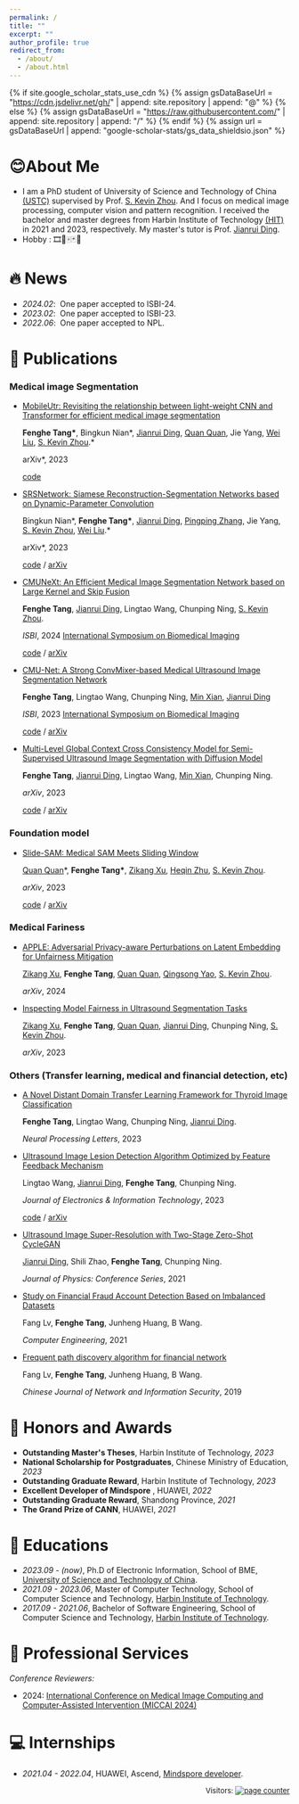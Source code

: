```yaml
---
permalink: /
title: ""
excerpt: ""
author_profile: true
redirect_from: 
  - /about/
  - /about.html
---
```


{% if site.google_scholar_stats_use_cdn %}
{% assign gsDataBaseUrl = "https://cdn.jsdelivr.net/gh/" | append: site.repository | append: "@" %}
{% else %}
{% assign gsDataBaseUrl = "https://raw.githubusercontent.com/" | append: site.repository | append: "/" %}
{% endif %}
{% assign url = gsDataBaseUrl | append: "google-scholar-stats/gs_data_shieldsio.json" %}

<span class='anchor' id='about-me'></span>

# 😊About Me

- I am a PhD student of University of Science and Technology of China [(USTC)](https://en.ustc.edu.cn/) supervised by Prof. [S. Kevin Zhou](https://www.linkedin.com/in/s-kevin-zhou-231a094b). And I focus on medical image processing, computer vision and pattern recognition. I received the bachelor and master degrees from Harbin Institute of Technology [(HIT)](http://www.hit.edu.cn/) in 2021 and 2023, respectively. My master's tutor is Prof. [Jianrui Ding](https://scholar.google.com/citations?user=4TsvOR8AAAAJ&hl=zh-CN). 
- Hobby : 🎞️🏀🀄🃏🍔

# 🔥 News

- *2024.02*: &nbsp;One paper accepted to ISBI-24.
- *2023.02*: &nbsp;One paper accepted to ISBI-23.
- *2022.06*: &nbsp;One paper accepted to NPL.

# 📝 Publications 

### Medical image Segmentation

- [MobileUtr: Revisiting the relationship between light-weight CNN and Transformer for efficient medical image segmentation](https://arxiv.org/abs/2312.01740)

  **Fenghe Tang\***, Bingkun Nian*, [‪Jianrui Ding‬‬](https://scholar.google.com/citations?user=4TsvOR8AAAAJ&hl=en), [Quan Quan](https://scholar.google.com/citations?user=mlTXS0YAAAAJ&hl=en), Jie Yang, [‪Wei Liu](https://scholar.google.com/citations?user=Vbb5EGIAAAAJ&hl=en), [‪S. Kevin Zhou‬‬](https://scholar.google.com/citations?user=8eNm2GMAAAAJ&hl=en).*

  arXiv*, 2023

  [code](https://github.com/FengheTan9/CMUNeXt)

- [SRSNetwork: Siamese Reconstruction-Segmentation Networks based on Dynamic-Parameter Convolution](https://arxiv.org/abs/2312.01741)
  
  Bingkun Nian*, **Fenghe Tang\***, [‪Jianrui Ding‬‬](https://scholar.google.com/citations?user=4TsvOR8AAAAJ&hl=en), [‪Pingping Zhang‬](https://scholar.google.com/citations?user=MfbIbuEAAAAJ&hl=en), Jie Yang, [‪S. Kevin Zhou‬‬](https://scholar.google.com/citations?user=8eNm2GMAAAAJ&hl=en), [‪Wei Liu](https://scholar.google.com/citations?user=Vbb5EGIAAAAJ&hl=en).*
  
  arXiv*, 2023
  
  [code](https://github.com/FengheTan9/CMUNeXt) / [arXiv](https://arxiv.org/pdf/2308.01239.pdf)
  
- [CMUNeXt: An Efficient Medical Image Segmentation Network based on Large Kernel and Skip Fusion](https://arxiv.org/abs/2308.01239)
  
  **Fenghe Tang**, [‪Jianrui Ding‬‬](https://scholar.google.com/citations?user=4TsvOR8AAAAJ&hl=en), Lingtao Wang, Chunping Ning,‪  [‪S. Kevin Zhou‬‬](https://scholar.google.com/citations?user=8eNm2GMAAAAJ&hl=en).
  
  *ISBI*, 2024  [International Symposium on Biomedical Imaging](https://biomedicalimaging.org/2024/)
  
  [code](https://github.com/FengheTan9/CMUNeXt) / [arXiv](https://arxiv.org/pdf/2308.01239.pdf)
  
- [CMU-Net: A Strong ConvMixer-based Medical Ultrasound Image Segmentation Network](https://arxiv.org/abs/2210.13012)
  
  **Fenghe Tang**, Lingtao Wang, Chunping Ning, [Min Xian](https://webpages.uidaho.edu/mxian/), [‪Jianrui Ding‬‬](https://scholar.google.com/citations?user=4TsvOR8AAAAJ&hl=en)
  
  *ISBI*, 2023  [International Symposium on Biomedical Imaging](https://2023.biomedicalimaging.org/en/)
  
  [code](https://github.com/FengheTan9/CMU-Net) / [arXiv](https://arxiv.org/abs/2210.13012)
  
- [Multi-Level Global Context Cross Consistency Model for Semi-Supervised Ultrasound Image Segmentation with Diffusion Model](https://arxiv.org/abs/2305.09447)
  
  **Fenghe Tang**, [‪Jianrui Ding‬‬](https://scholar.google.com/citations?user=4TsvOR8AAAAJ&hl=en), Lingtao Wang, [Min Xian](https://webpages.uidaho.edu/mxian/), Chunping Ning.
  
  *arXiv*, 2023
  
  [code](https://github.com/FengheTan9/Multi-Level-Global-Context-Cross-Consistency) / [arXiv](https://arxiv.org/abs/2305.09447)

### Foundation model

- [Slide-SAM: Medical SAM Meets Sliding Window](https://arxiv.org/pdf/2311.10121.pdf)

  [Quan Quan](https://scholar.google.com/citations?user=mlTXS0YAAAAJ&hl=en)*, **Fenghe Tang\***, [Zikang Xu](https://xuzikang.github.io/), [Heqin Zhu](https://heqin-zhu.github.io/), [S. Kevin Zhou](https://www.linkedin.com/in/s-kevin-zhou-231a094b).

  *arXiv*, 2023

  [code](https://github.com/Curli-quan/Slide-SAM) / [arXiv](https://arxiv.org/pdf/2311.10121.pdf)

### Medical Fariness

- [APPLE: Adversarial Privacy-aware Perturbations on Latent Embedding for Unfairness Mitigation](https://arxiv.org/abs/2403.05114)

  [Zikang Xu](https://xuzikang.github.io/), **Fenghe Tang**, [Quan Quan](https://scholar.google.com/citations?user=mlTXS0YAAAAJ&hl=en), [Qingsong Yao](https://qsyao.github.io/),  [‪S. Kevin Zhou‬‬](https://scholar.google.com/citations?user=8eNm2GMAAAAJ&hl=en).

  *arXiv*, 2024

- [Inspecting Model Fairness in Ultrasound Segmentation Tasks](https://arxiv.org/abs/2312.02501)
  
  [Zikang Xu](https://xuzikang.github.io/), **Fenghe Tang**, [Quan Quan](https://scholar.google.com/citations?user=mlTXS0YAAAAJ&hl=en), [‪Jianrui Ding‬‬](https://scholar.google.com/citations?user=4TsvOR8AAAAJ&hl=en), Chunping Ning,  [‪S. Kevin Zhou‬‬](https://scholar.google.com/citations?user=8eNm2GMAAAAJ&hl=en).
  
  *arXiv*, 2023

### Others (Transfer learning, medical and financial detection, etc)

- [A Novel Distant Domain Transfer Learning Framework for Thyroid Image Classification](https://link.springer.com/article/10.1007/s11063-022-10940-4)

  **Fenghe Tang**, Lingtao Wang, Chunping Ning, [‪Jianrui Ding‬‬](https://scholar.google.com/citations?user=4TsvOR8AAAAJ&hl=en).

  *Neural Processing Letters*, 2023

- [Ultrasound Image Lesion Detection Algorithm Optimized by Feature Feedback Mechanism](https://arxiv.org/abs/2305.15114)
  
  Lingtao Wang, [‪Jianrui Ding‬‬](https://scholar.google.com/citations?user=4TsvOR8AAAAJ&hl=en), **Fenghe Tang**, Chunping Ning.
  
  *Journal of Electronics & Information Technology*, 2023
  
  [code](https://github.com/HIT-wanglingtao/Thinking-Twice) / [arXiv](https://arxiv.org/abs/2305.15114)
  
- [Ultrasound Image Super-Resolution with Two-Stage Zero-Shot CycleGAN](https://iopscience.iop.org/article/10.1088/1742-6596/2031/1/012015/meta)
  
  [‪Jianrui Ding‬‬](https://scholar.google.com/citations?user=4TsvOR8AAAAJ&hl=en), Shili Zhao, **Fenghe Tang**, Chunping Ning.
  
  *Journal of Physics: Conference Series*, 2021
  
- [Study on Financial Fraud Account Detection Based on Imbalanced Datasets](http://www.ecice06.com/EN/10.19678/j.issn.1000-3428.0058006)
  
  Fang Lv, **Fenghe Tang**, Junheng Huang, B Wang.
  
  *Computer Engineering*, 2021
  
- [Frequent path discovery algorithm for financial network](https://www.infocomm-journal.com/cjnis/CN/10.11959/j.issn.2096-109x.2019050)
  
  Fang Lv, **Fenghe Tang**, Junheng Huang, B Wang.
  
  *Chinese Journal of Network and Information Security*, 2019

# 🏅 Honors and Awards
- **Outstanding Master's Theses**, Harbin Institute of Technology, *2023*
- **National Scholarship for Postgraduates**, Chinese Ministry of Education, *2023*
- **Outstanding Graduate Reward**, Harbin Institute of Technology, *2023*
- **Excellent Developer of Mindspore** , HUAWEI, *2022*
- **Outstanding Graduate Reward**, Shandong Province, *2021*
- **The Grand Prize of CANN**, HUAWEI, *2021*

# 📖 Educations
- *2023.09 -  (now)*,     Ph.D of Electronic Information, School of BME, [University of Science and Technology of China](https://en.ustc.edu.cn/). 
- *2021.09 - 2023.06*,  Master of Computer Technology, School of Computer Science and Technology, [Harbin Institute of Technology](http://encs.hit.edu.cn/). 
- *2017.09 - 2021.06*,  Bachelor of Software Engineering, School of Computer Science and Technology, [Harbin Institute of Technology](http://encs.hit.edu.cn/). 

# 💬 Professional Services

*Conference Reviewers:*

- 2024:  [International Conference on Medical Image Computing and Computer-Assisted Intervention (MICCAI 2024)](https://conferences.miccai.org/2024/en/)

# 💻 Internships
- *2021.04 - 2022.04*, HUAWEI, Ascend,  [Mindspore developer](https://github.com/mindspore-ai/mindspore).

<p style="text-align:right;font-size:small;">
	Visitors: <a href="https://www.easycounter.com/" >
	<img src="https://www.easycounter.com/counter.php?fenghetan9"
	border="0" alt="page counter"></a>
</p>





